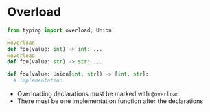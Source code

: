 # Overload

```py
from typing import overload, Union

@overload
def foo(value: int) -> int: ...
@overload
def foo(value: str) -> str: ...

def foo(value: Union[int, str]) -> [int, str]:
  # implementation
```

- Overloading declarations must be marked with `@overload`
- There must be one implementation function after the declarations
